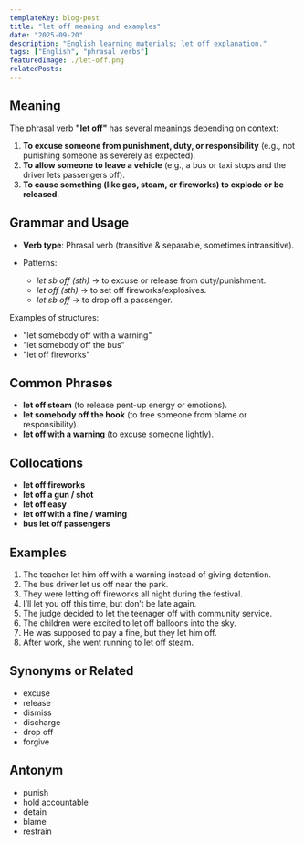 ```yaml
---
templateKey: blog-post
title: "let off meaning and examples"
date: "2025-09-20"
description: "English learning materials; let off explanation."
tags: ["English", "phrasal verbs"]
featuredImage: ./let-off.png
relatedPosts:
---
```


## Meaning

The phrasal verb **"let off"** has several meanings depending on context:

1. **To excuse someone from punishment, duty, or responsibility**
   (e.g., not punishing someone as severely as expected).
2. **To allow someone to leave a vehicle**
   (e.g., a bus or taxi stops and the driver lets passengers off).
3. **To cause something (like gas, steam, or fireworks) to explode or be released**.

## Grammar and Usage

- **Verb type**: Phrasal verb (transitive & separable, sometimes intransitive).
- Patterns:

  - _let sb off (sth)_ → to excuse or release from duty/punishment.
  - _let off (sth)_ → to set off fireworks/explosives.
  - _let sb off_ → to drop off a passenger.

Examples of structures:

- "let somebody off with a warning"
- "let somebody off the bus"
- "let off fireworks"

## Common Phrases

- **let off steam** (to release pent-up energy or emotions).
- **let somebody off the hook** (to free someone from blame or responsibility).
- **let off with a warning** (to excuse someone lightly).

## Collocations

- **let off fireworks**
- **let off a gun / shot**
- **let off easy**
- **let off with a fine / warning**
- **bus let off passengers**

## Examples

1. The teacher let him off with a warning instead of giving detention.
2. The bus driver let us off near the park.
3. They were letting off fireworks all night during the festival.
4. I’ll let you off this time, but don’t be late again.
5. The judge decided to let the teenager off with community service.
6. The children were excited to let off balloons into the sky.
7. He was supposed to pay a fine, but they let him off.
8. After work, she went running to let off steam.

## Synonyms or Related

- excuse
- release
- dismiss
- discharge
- drop off
- forgive

## Antonym

- punish
- hold accountable
- detain
- blame
- restrain
